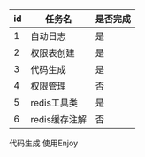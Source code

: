 | id | 任务名       | 是否完成 |
|----|-----------|------|
| 1  | 自动日志      | 是    |
| 2  | 权限表创建     | 是    |
| 3  | 代码生成      | 是    |
| 4  | 权限管理      | 否    |
| 5  | redis工具类  | 是    |   
| 6  | redis缓存注解 | 否    |   

代码生成 使用Enjoy